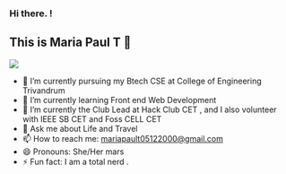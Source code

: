 ### Hi there.  !
##  This is  Maria  Paul T :woman:

![](name-of-giphy.gif)






* 🔭 I’m currently  pursuing my Btech CSE at College of Engineering Trivandrum
* 🌱 I’m currently learning Front end Web Development
* 🤔 I’m  currently the Club Lead at Hack Club CET , and I also volunteer with IEEE SB CET and Foss CELL CET
* 💬 Ask me about  Life and Travel
* 📫 How to reach me:  mariapault05122000@gmail.com
* 😄 Pronouns:  She/Her mars
* ⚡ Fun fact:  I am a total nerd .

